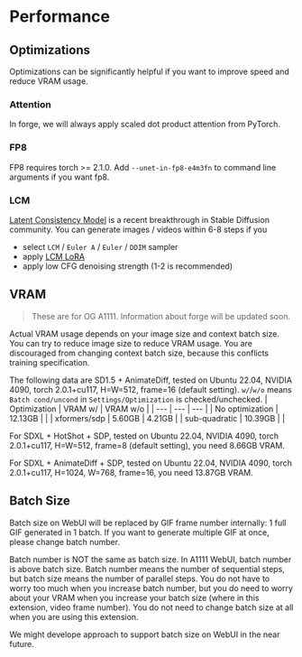 # Performance

## Optimizations

Optimizations can be significantly helpful if you want to improve speed and reduce VRAM usage.

### Attention
In forge, we will always apply scaled dot product attention from PyTorch.

### FP8
FP8 requires torch >= 2.1.0. Add `--unet-in-fp8-e4m3fn` to command line arguments if you want fp8.

### LCM
[Latent Consistency Model](https://github.com/luosiallen/latent-consistency-model) is a recent breakthrough in Stable Diffusion community. You can generate images / videos within 6-8 steps if you
- select `LCM` / `Euler A` / `Euler` / `DDIM` sampler
- apply [LCM LoRA](https://civitai.com/models/195519/lcm-lora-weights-stable-diffusion-acceleration-module)
- apply low CFG denoising strength (1-2 is recommended)


## VRAM
> These are for OG A1111. Information about forge will be updated soon.

Actual VRAM usage depends on your image size and context batch size. You can try to reduce image size to reduce VRAM usage. You are discouraged from changing context batch size, because this conflicts training specification.

The following data are SD1.5 + AnimateDiff, tested on Ubuntu 22.04, NVIDIA 4090, torch 2.0.1+cu117, H=W=512, frame=16 (default setting). `w/`/`w/o` means `Batch cond/uncond` in `Settings/Optimization` is checked/unchecked.
| Optimization | VRAM w/ | VRAM w/o |
| --- | --- | --- |
| No optimization | 12.13GB |  |
| xformers/sdp | 5.60GB | 4.21GB |
| sub-quadratic | 10.39GB |  |

For SDXL + HotShot + SDP, tested on Ubuntu 22.04, NVIDIA 4090, torch 2.0.1+cu117, H=W=512, frame=8 (default setting), you need 8.66GB VRAM.

For SDXL + AnimateDiff + SDP, tested on Ubuntu 22.04, NVIDIA 4090, torch 2.0.1+cu117, H=1024, W=768, frame=16, you need 13.87GB VRAM.


## Batch Size 
Batch size on WebUI will be replaced by GIF frame number internally: 1 full GIF generated in 1 batch. If you want to generate multiple GIF at once, please change batch number. 

Batch number is NOT the same as batch size. In A1111 WebUI, batch number is above batch size. Batch number means the number of sequential steps, but batch size means the number of parallel steps. You do not have to worry too much when you increase batch number, but you do need to worry about your VRAM when you increase your batch size (where in this extension, video frame number). You do not need to change batch size at all when you are using this extension.

We might develope approach to support batch size on WebUI in the near future.
